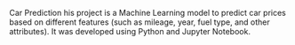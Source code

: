Car Prediction
his project is a Machine Learning model to predict car prices based on different features (such as mileage, year, fuel type, and other attributes). It was developed using Python and Jupyter Notebook.
